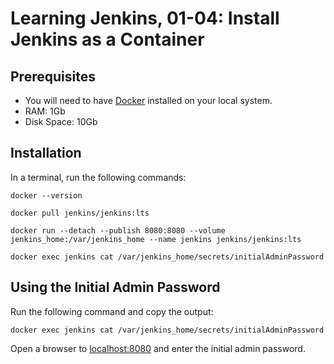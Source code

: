 # Learning Jenkins, 01-04: Install Jenkins as a Container

## Prerequisites
* You will need to have [Docker](https://docs.docker.com/get-docker/) installed on your local system.
* RAM: 1Gb
* Disk Space: 10Gb 

## Installation
In a terminal, run the following commands:

```
docker --version

docker pull jenkins/jenkins:lts

docker run --detach --publish 8080:8080 --volume jenkins_home:/var/jenkins_home --name jenkins jenkins/jenkins:lts

docker exec jenkins cat /var/jenkins_home/secrets/initialAdminPassword
```

## Using the Initial Admin Password
Run the following command and copy the output:
```
docker exec jenkins cat /var/jenkins_home/secrets/initialAdminPassword
```

Open a browser to [localhost:8080](http://localhost:8080) and enter the initial admin password.
